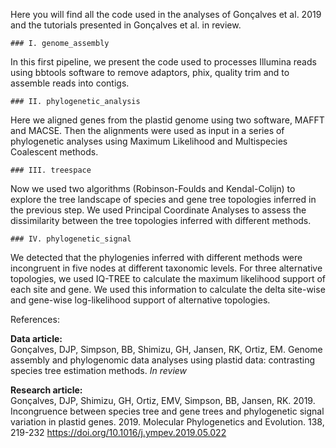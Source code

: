 Here you will find all the code used in the analyses of Gonçalves et al. 2019 and the tutorials presented in Gonçalves et al. in review.  


    ### I. genome_assembly

In this first pipeline, we present the code used to processes Illumina reads using bbtools software to remove adaptors, phix, quality trim and to assemble reads into contigs.

    ### II. phylogenetic_analysis

Here we aligned genes from the plastid genome using two software, MAFFT and MACSE.  Then the alignments were used as input in a series of phylogenetic analyses using Maximum Likelihood and Multispecies Coalescent methods.

    ### III. treespace  
Now we used two algorithms (Robinson-Foulds and Kendal-Colijn) to explore the tree landscape of species and gene tree topologies inferred in the previous step. We used Principal Coordinate Analyses to assess the dissimilarity between the tree topologies inferred with different methods.

    ### IV. phylogenetic_signal  
We detected that the phylogenies inferred with different methods were incongruent in five nodes at different taxonomic levels. For three alternative topologies, we used IQ-TREE to calculate the maximum likelihood support of each site and gene. We used this information to calculate the delta site-wise and gene-wise log-likelihood support of alternative topologies.  

References:  

__Data article:__  
Gonçalves, DJP, Simpson, BB, Shimizu, GH, Jansen, RK, Ortiz, EM. Genome assembly and phylogenomic data analyses using plastid data: contrasting species tree estimation methods. _In review_  
  
__Research article:__  
Gonçalves, DJP, Shimizu, GH, Ortiz, EMV, Simpson, BB, Jansen, RK. 2019. Incongruence between species tree and gene trees and phylogenetic signal variation in plastid genes. 2019. Molecular Phylogenetics and Evolution. 138, 219-232 https://doi.org/10.1016/j.ympev.2019.05.022 